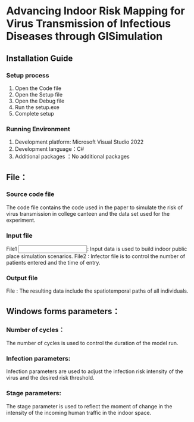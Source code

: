 # Advancing Indoor Risk Mapping for Virus Transmission of Infectious Diseases through GISimulation
## Installation Guide
### Setup process
1. Open the Code file
2. Open the Setup file
3. Open the Debug file
4. Run the setup.exe
5. Complete setup
### Running Environment
1. Development platform: Microsoft Visual Studio 2022
2. Development language：C#
3. Additional packages ：No additional packages
## File：
### Source code file
The code file contains the code used in the paper to simulate the risk of virus transmission in college canteen and the data set used for the experiment.
### Input file
File1 <Input data>: Input data is used to build indoor public place simulation scenarios.
File2 <Infector>: Infector file is to control the number of patients entered and the time of entry.
### Output file
File <Result path>: The resulting data include the spatiotemporal paths of all individuals.
## Windows forms parameters：
### Number of cycles：
The number of cycles is used to control the duration of the model run.
### Infection parameters: 
Infection parameters are used to adjust the infection risk intensity of the virus and the desired risk threshold.
### Stage parameters: 
The stage parameter is used to reflect the moment of change in the intensity of the incoming human traffic in the indoor space.

